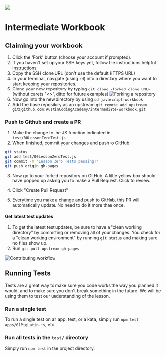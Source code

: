 ![](http://static1.squarespace.com/static/538f3fcde4b05c5fecc7a40e/t/538f48a4e4b00d94e8c253b3/1453396632576/?format=400w)

# Intermediate Workbook

## Claiming your workbook

1. Click the 'Fork' button (choose your account if prompted).
2. If you haven't set up your SSH keys yet, follow the instructions helpful [instructions](https://help.github.com/articles/generating-an-ssh-key/)
3. Copy the SSH clone URL (don't use the default HTTPS URL)
4. In your terminal, navigate (using `cd`) into a directory where you want to start keeping your repositories.
5. Clone your new repository by typing `git clone <forked clone URL>` (without carets "<>", ditto for future examples) ![Forking a repository](https://docs.google.com/drawings/d/1tYsLHaLo8JRdp0xC1EZrAo0o9Wvv4S5AD937cokVOBk/pub?w=960&h=720)
6. Now go into the new directory by using `cd javascript-workbook`
7. Add the base repository as an upstream `git remote add upstream git@github.com:AustinCodingAcademy/intermediate-workbook.git`

### Push to Github and create a PR

1. Make the change to the JS function indicated in `test/00LessonZeroTest.js`
2. When finished, commit your changes and push to GitHub

  ```bash
  git status
  git add test/00LessonZeroTest.js
  git commit -m "Lesson Zero Tests passing!"
  git push origin gh-pages
  ```

3. Now go to your forked repository on GitHub. A little yellow box should have popped up asking you to make a Pull Request. Click to review.

4. Click "Create Pull Request"

5. Everytime you make a change and push to GitHub, this PR will automatically update. No need to do it more than once.

#### Get latest test updates

1. To get the latest test updates, be sure to have a "clean working directory" by committing or removing all of your changes. You check for a "clean working environment" by running `git status` and making sure no files show up.
2. Run `git pull upstream gh-pages`

![Contributing workflow](https://docs.google.com/drawings/d/1WeKQxOHgPKfwjy_eKtlJO62Fu4XTCWFeqkAh1oIqICM/pub?w=960&h=720)

## Running Tests

Tests are a great way to make sure you code works the way you planned it would, and to make sure you don't break something in the future. We will be using them to test our understanding of the lesson.

### Run a single test

To run a single test on an app, test, or a kata, simply run `npm test apps/01PigLatin.js`, etc.

### Run all tests in the `test/` directory

Simply run `npm test` in the project directory.
